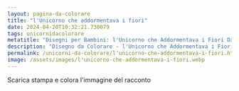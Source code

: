 ```yaml
---
layout: pagina-da-colorare
title: "l'Unicorno che addormentava i fiori"
date: 2024-04-20T10:32:21.730079
tags: unicornidacolorare
metatitle: "Disegni per Bambini: l'Unicorno che Addormentava i Fiori Da Colorare"
description: "Disegno da Colorare - l'Unicorno che Addormentava i Fiori"
permalink: /unicorni-da-colorare/l'unicorno-che-addormentava-i-fiori.html
image: /assets/images/l'unicorno-che-addormentava-i-fiori.webp
---
```

Scarica stampa e colora l'immagine del racconto